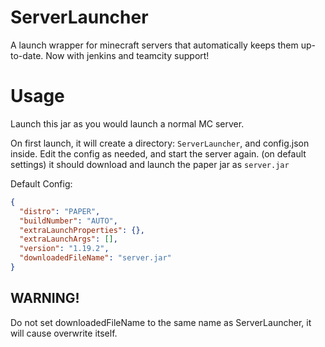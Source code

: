 # ServerLauncher
A launch wrapper for minecraft servers that automatically keeps them up-to-date. Now with jenkins and teamcity support!

# Usage
Launch this jar as you would launch a normal MC server.

On first launch, it will create a directory: `ServerLauncher`, and config.json inside.
Edit the config as needed, and start the server again.
(on default settings) it should download and launch the paper jar as `server.jar`

Default Config:
```json
{
  "distro": "PAPER",
  "buildNumber": "AUTO",
  "extraLaunchProperties": {},
  "extraLaunchArgs": [],
  "version": "1.19.2",
  "downloadedFileName": "server.jar"
}
```
## WARNING!
Do not set downloadedFileName to the same name as ServerLauncher, it will cause overwrite itself.
